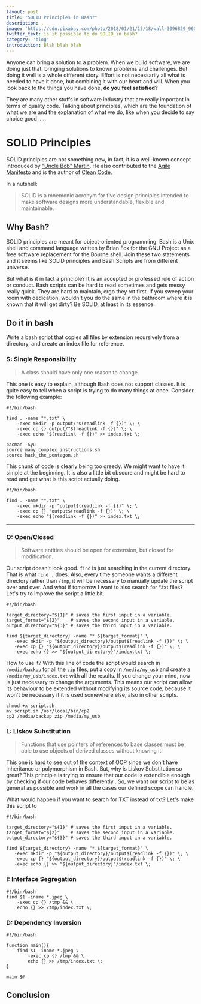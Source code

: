 ```yaml
---
layout: post
title: "SOLID Principles in Bash?"
description: .
image: 'https://cdn.pixabay.com/photo/2018/01/21/15/18/wall-3096829_960_720.jpg'
twitter_text: is it possible to do SOLID in bash?
category: 'blog'
introduction: Blah blah blah
---
```


Anyone can bring a solution to a problem. When we build software, we are doing just that: bringing solutions to known problems and challenges. But doing it well is a whole different story. Effort is not necessarily all what is needed to have it done, but combining it with our heart and will. When you look back to the things you have done, **do you feel satisfied?**

They are many other stuffs in software industry that are really important in terms of quality code. Talking about principles, which are the foundation of what we are and the explanation of what we do, like when you decide to say choice good .....

# SOLID Principles
SOLID principles are not something new, in fact, it is a well-known concept introduced by ["Uncle Bob" Martin](). He also contributed to the [Agile Manifesto](https://agilemanifesto.org/) and is the author of [Clean Code](https://www.amazon.com/Clean-Code-Handbook-Software-Craftsmanship-ebook-dp-B001GSTOAM/dp/B001GSTOAM/ref=mt_kindle?_encoding=UTF8&me=&qid=).

In a nutshell:
> SOLID is a mnemonic acronym for five design principles intended to make software designs more understandable, flexible and maintainable.

## Why Bash?

SOLID principles are meant for object-oriented programming. Bash is a Unix shell and command language written by Brian Fox for the GNU Project as a free software replacement for the Bourne shell. Join these two statements and it seems like SOLID principles and Bash Scripts are from different universe. 

But what is it in fact a principle? It is an accepted or professed rule of action or conduct. Bash scripts can be hard to read sometimes and gets messy really quick. They are hard to maintain, ergo they rot first. If you sweep your room with dedication, wouldn't you do the same in the bathroom where it is known that it will get dirty? Be SOLID, at least in its essence. 


## Do it in bash

Write a bash script that copies all files by extension recursively from a directory, and create an index file for reference.

### S: Single Responsibility

> A class should have only one reason to change.

This one is easy to explain, although Bash does not support classes. It is quite easy to tell when a script is trying to do many things at once. Consider the following example:
```
#!/bin/bash

find . -name "*.txt" \
    -exec mkdir -p output/"$(readlink -f {})" \; \
    -exec cp {} output/"$(readlink -f {})" \; \
    -exec echo "$(readlink -f {})" >> index.txt \;

pacman -Syu
source many_complex_instructions.sh
source hack_the_pentagon.sh
```
This chunk of code is clearly being too greedy. We might want to have it simple at the beginning. It is also a little bit obscure and might be hard to read and get what is this script actually doing.
```
#!/bin/bash

find . -name "*.txt" \
    -exec mkdir -p "output$(readlink -f {})" \; \
    -exec cp {} "output$(readlink -f {})" \; \
    -exec echo "$(readlink -f {})" >> index.txt \;
```

---
### O: Open/Closed

> Software entities should be open for extension, but closed for modification.

Our script doesn't look good. `find` is just searching in the current directory. That is what `find .` does. Also, every time someone wants a different directory rather than `/tmp`, it will be necessary to manually update the script over and over. And what if tomorrow I want to also search for *.txt files? Let's try to improve the script a little bit. 

```
#!/bin/bash

target_directory="${1}" # saves the first input in a variable.
target_format="${2}"    # saves the second input in a variable.
output_directory="${3}" # saves the third input in a variable.

find ${target_directory} -name "*.${target_format}" \
   -exec mkdir -p "${output_directory}/output$(readlink -f {})" \; \
   -exec cp {} "${output_directory}/output$(readlink -f {})" \; \
   -exec echo {} >> "${output_directory}"/index.txt \;
```

How to use it? With this line of code the script would search in `/media/backup` for all the `zip` files, put a copy in `/media/my_usb` and create a `/media/my_usb/index.txt` with all the results. If you change your mind, now is just necessary to change the arguments. This means our script can allow its behaviour to be extended without modifying its source code, because it won't be necessary if it is used somewhere else, also in other scripts.
```
chmod +x script.sh
mv script.sh /usr/local/bin/cp2
cp2 /media/backup zip /media/my_usb 
```

### L: Liskov Substitution
> Functions that use pointers of references to base classes must be able to use objects of derived classes without knowing it.

This one is hard to see out of the context of [OOP](https://en.wikipedia.org/wiki/Object-oriented_programming) since we don't have inheritance or polymorphism in Bash. But, why is Liskov Substitution so great? This principle is trying to ensure that our code is extendible enough by checking if our code behaves differently . So, we want our script to be as general as possible and work in all the cases our defined scope can handle.

What would happen if you want to search for TXT instead of txt? Let's make this script to 

```
#!/bin/bash

target_directory="${1}" # saves the first input in a variable.
target_format="${2}"    # saves the second input in a variable.
output_directory="${3}" # saves the third input in a variable.

find ${target_directory} -name "*.${target_format}" \
   -exec mkdir -p "${output_directory}/output$(readlink -f {})" \; \
   -exec cp {} "${output_directory}/output$(readlink -f {})" \; \
   -exec echo {} >> "${output_directory}"/index.txt \;
```
### I: Interface Segregation
```
#!/bin/bash
find $1 -iname *.jpeg \
    -exec cp {} /tmp && \
    echo {} >> /tmp/index.txt \;
```
### D: Dependency Inversion
```
#!/bin/bash

function main(){
    find $1 -iname *.jpeg \
        -exec cp {} /tmp && \
        echo {} >> /tmp/index.txt \;
}

main $@
```

## Conclusion
